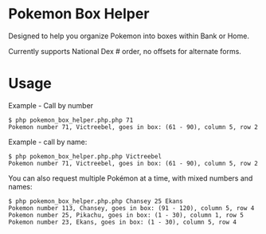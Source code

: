 # Pokemon Box Helper
Designed to help you organize Pokemon into boxes within Bank or Home.

Currently supports National Dex # order, no offsets for alternate forms.

# Usage
Example - Call by number
```shell
$ php pokemon_box_helper.php.php 71
Pokemon number 71, Victreebel, goes in box: (61 - 90), column 5, row 2
```

Example - call by name:
```shell
$ php pokemon_box_helper.php.php Victreebel
Pokemon number 71, Victreebel, goes in box: (61 - 90), column 5, row 2
```

You can also request multiple Pokémon at a time, with mixed numbers and names:
```shell
$ php pokemon_box_helper.php.php Chansey 25 Ekans
Pokemon number 113, Chansey, goes in box: (91 - 120), column 5, row 4
Pokemon number 25, Pikachu, goes in box: (1 - 30), column 1, row 5
Pokemon number 23, Ekans, goes in box: (1 - 30), column 5, row 4
```

